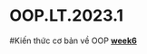 # OOP.LT.2023.1
#Kiến thức cơ bản về OOP
[**week6**](./week6/K%E1%BA%BFt%20t%E1%BA%ADp%20v%C3%A0%20k%E1%BA%BF%20th%E1%BB%ABa.txt)